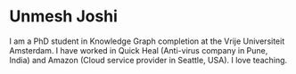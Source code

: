 # Unmesh Joshi
I am a PhD student in Knowledge Graph completion at the Vrije Universiteit Amsterdam.
I have worked in Quick Heal (Anti-virus company in Pune, India)
and Amazon (Cloud service provider in Seattle, USA).
I love teaching.
